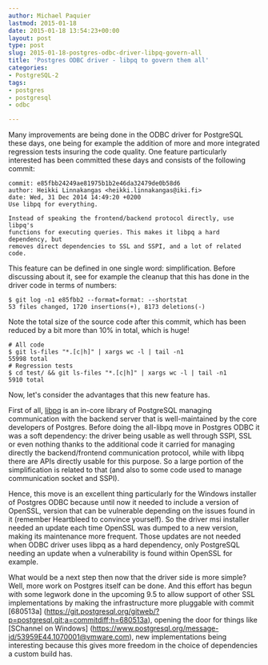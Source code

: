 ```yaml
---
author: Michael Paquier
lastmod: 2015-01-18
date: 2015-01-18 13:54:23+00:00
layout: post
type: post
slug: 2015-01-18-postgres-odbc-driver-libpq-govern-all
title: 'Postgres ODBC driver - libpq to govern them all'
categories:
- PostgreSQL-2
tags:
- postgres
- postgresql
- odbc

---
```


Many improvements are being done in the ODBC driver for PostgreSQL these
days, one being for example the addition of more and more integrated
regression tests insuring the code quality. One feature particularly
interested has been committed these days and consists of the following
commit:

    commit: e85fbb24249ae81975b1b2e46da32479de0b58d6
    author: Heikki Linnakangas <heikki.linnakangas@iki.fi>
    date: Wed, 31 Dec 2014 14:49:20 +0200
    Use libpq for everything.

    Instead of speaking the frontend/backend protocol directly, use libpq's
    functions for executing queries. This makes it libpq a hard dependency, but
    removes direct dependencies to SSL and SSPI, and a lot of related code.

This feature can be defined in one single word: simplification. Before
discussing about it, see for example the cleanup that this has done in the
driver code in terms of numbers:

    $ git log -n1 e85fbb2 --format=format: --shortstat
    53 files changed, 1720 insertions(+), 8173 deletions(-)

Note the total size of the source code after this commit, which has been
reduced by a bit more than 10% in total, which is huge!

    # All code
    $ git ls-files "*.[c|h]" | xargs wc -l | tail -n1
    55998 total
	# Regression tests
    $ cd test/ && git ls-files "*.[c|h]" | xargs wc -l | tail -n1
    5910 total

Now, let's consider the advantages that this new feature has.

First of all, [libpq](https://www.postgresql.org/docs/devel/static/libpq.html)
is an in-core library of PostgreSQL managing communication with the backend
server that is well-maintained by the core developers of Postgres. Before doing
the all-libpq move in Postgres ODBC it was a soft dependency: the driver being
usable as well through SSPI, SSL or even nothing thanks to the additional code
it carried for managing directly the backend/frontend communication protocol,
while with libpq there are APIs directly usable for this purpose. So a large
portion of the simplification is related to that (and also to some code used
to manage communication socket and SSPI).

Hence, this move is an excellent thing particularly for the Windows installer
of Postgres ODBC because until now it needed to include a version of OpenSSL,
version that can be vulnerable depending on the issues found in it (remember
Heartbleed to convince yourself). So the driver msi installer needed an update
each time OpenSSL was dumped to a new version, making its maintenance more
frequent. Those updates are not needed when ODBC driver uses libpq as a
hard dependency, only PostgreSQL needing an update when a vulnerability is
found within OpenSSL for example.

What would be a next step then now that the driver side is more simple? Well,
more work on Postgres itself can be done. And this effort has begun with some
legwork done in the upcoming 9.5 to allow support of other SSL implementations
by making the infrastructure more pluggable with commit [680513a]
(https://git.postgresql.org/gitweb/?p=postgresql.git;a=commitdiff;h=680513a),
opening the door for things like [SChannel on Windows] 
(https://www.postgresql.org/message-id/53959E44.1070001@vmware.com), new
implementations being interesting because this gives more freedom in the choice
of dependencies a custom build has.
